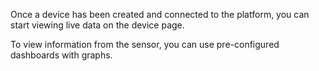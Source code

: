 Once a device has been created and connected to the platform, you can start viewing live data on the device page.

To view information from the sensor, you can use pre-configured dashboards with graphs.
